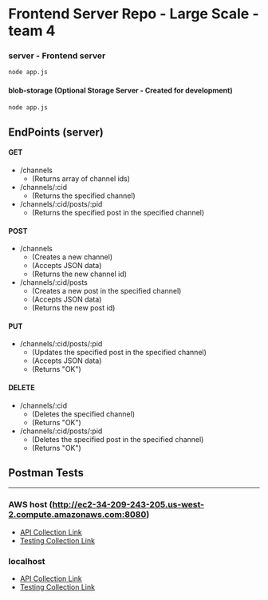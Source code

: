 # Frontend Server Repo - Large Scale - team 4  

### server - Frontend server
```sh
node app.js
```

#### blob-storage (Optional Storage Server - Created for development)
```sh
node app.js
```

EndPoints (server)
---
#### **GET**  
- /channels  
  - (Returns array of channel ids)
- /channels/:cid  
  - (Returns the specified channel)
- /channels/:cid/posts/:pid
  - (Returns the specified post in the specified channel)

#### **POST**  
- /channels
  - (Creates a new channel)
  - (Accepts JSON data)
  - (Returns the new channel id)
- /channels/:cid/posts
  - (Creates a new post in the specified channel)
  - (Accepts JSON data)
  - (Returns the new post id)

#### **PUT**
- /channels/:cid/posts/:pid
  - (Updates the specified post in the specified channel)
  - (Accepts JSON data)
  - (Returns "OK")

#### **DELETE**
- /channels/:cid
  - (Deletes the specified channel)
  - (Returns "OK")
- /channels/:cid/posts/:pid
  - (Deletes the specified post in the specified channel)
  - (Returns "OK")

<!---
EndPoints (posts-server)
---
**GET**  
- /posts  
- /posts/:id 

**POST**  
- /posts 

**PUT**
- /posts/:id

**DELETE**
- /posts/:id 
-->

## Postman Tests
---
### AWS host (http://ec2-34-209-243-205.us-west-2.compute.amazonaws.com:8080)
- [API Collection Link](https://www.getpostman.com/collections/85cd9d4682870331dc21)
- [Testing Collection Link](https://www.getpostman.com/collections/f05450926448812cbd5d)
### localhost  
- [API Collection Link](https://www.getpostman.com/collections/a9310d90304242443007)
- [Testing Collection Link](https://www.getpostman.com/collections/4e29fe66253e824769f5)
